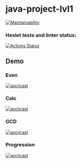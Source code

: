 # java-project-lvl1
[![Maintainability](https://api.codeclimate.com/v1/badges/f35ac4d613acdbcf622c/maintainability)](https://codeclimate.com/github/stasyurin/java-project-lvl1/maintainability)

### Hexlet tests and linter status:
[![Actions Status](https://github.com/stasyurin/java-project-lvl1/workflows/hexlet-check/badge.svg)](https://github.com/stasyurin/java-project-lvl1/actions)

## Demo

### Even
[![asciicast](https://asciinema.org/a/umEFUF2YtKkpxmSPfoMliFUvE.svg)](https://asciinema.org/a/umEFUF2YtKkpxmSPfoMliFUvE)

### Calc
[![asciicast](https://asciinema.org/a/x6wnOLzh7fWkPviP8ntEYgsT3.svg)](https://asciinema.org/a/x6wnOLzh7fWkPviP8ntEYgsT3)

### GCD
[![asciicast](https://asciinema.org/a/Plbf3D06mEgWxLU8xxb2trD8e.svg)](https://asciinema.org/a/Plbf3D06mEgWxLU8xxb2trD8e)

### Progression
[![asciicast](https://asciinema.org/a/MHYpM3HhladYxZzRGcTPAAt42.svg)](https://asciinema.org/a/MHYpM3HhladYxZzRGcTPAAt42)
